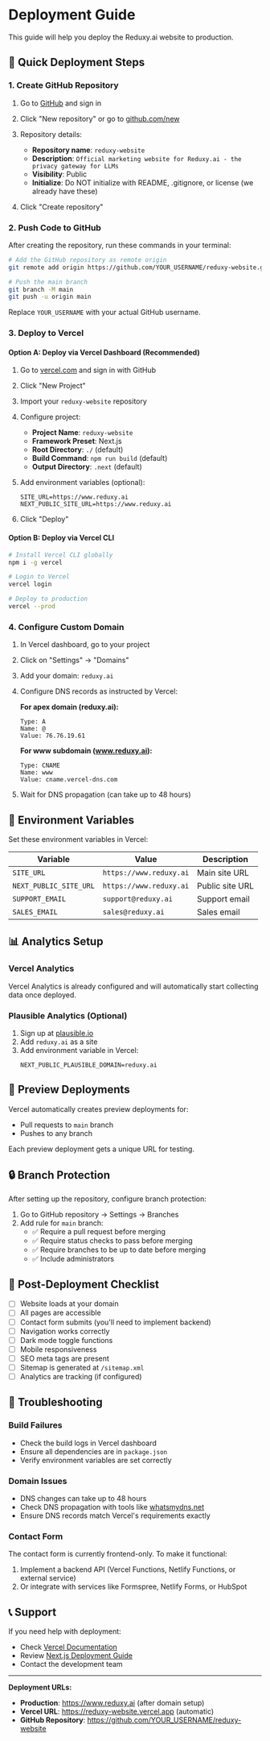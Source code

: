 # Deployment Guide

This guide will help you deploy the Reduxy.ai website to production.

## 🚀 Quick Deployment Steps

### 1. Create GitHub Repository

1. Go to [GitHub](https://github.com) and sign in
2. Click "New repository" or go to [github.com/new](https://github.com/new)
3. Repository details:
   - **Repository name**: `reduxy-website`
   - **Description**: `Official marketing website for Reduxy.ai - the privacy gateway for LLMs`
   - **Visibility**: Public
   - **Initialize**: Do NOT initialize with README, .gitignore, or license (we already have these)

4. Click "Create repository"

### 2. Push Code to GitHub

After creating the repository, run these commands in your terminal:

```bash
# Add the GitHub repository as remote origin
git remote add origin https://github.com/YOUR_USERNAME/reduxy-website.git

# Push the main branch
git branch -M main
git push -u origin main
```

Replace `YOUR_USERNAME` with your actual GitHub username.

### 3. Deploy to Vercel

#### Option A: Deploy via Vercel Dashboard (Recommended)

1. Go to [vercel.com](https://vercel.com) and sign in with GitHub
2. Click "New Project"
3. Import your `reduxy-website` repository
4. Configure project:
   - **Project Name**: `reduxy-website`
   - **Framework Preset**: Next.js
   - **Root Directory**: `./` (default)
   - **Build Command**: `npm run build` (default)
   - **Output Directory**: `.next` (default)

5. Add environment variables (optional):
   ```
   SITE_URL=https://www.reduxy.ai
   NEXT_PUBLIC_SITE_URL=https://www.reduxy.ai
   ```

6. Click "Deploy"

#### Option B: Deploy via Vercel CLI

```bash
# Install Vercel CLI globally
npm i -g vercel

# Login to Vercel
vercel login

# Deploy to production
vercel --prod
```

### 4. Configure Custom Domain

1. In Vercel dashboard, go to your project
2. Click on "Settings" → "Domains"
3. Add your domain: `reduxy.ai`
4. Configure DNS records as instructed by Vercel:

   **For apex domain (reduxy.ai):**
   ```
   Type: A
   Name: @
   Value: 76.76.19.61
   ```

   **For www subdomain (www.reduxy.ai):**
   ```
   Type: CNAME
   Name: www
   Value: cname.vercel-dns.com
   ```

5. Wait for DNS propagation (can take up to 48 hours)

## 🔧 Environment Variables

Set these environment variables in Vercel:

| Variable | Value | Description |
|----------|-------|-------------|
| `SITE_URL` | `https://www.reduxy.ai` | Main site URL |
| `NEXT_PUBLIC_SITE_URL` | `https://www.reduxy.ai` | Public site URL |
| `SUPPORT_EMAIL` | `support@reduxy.ai` | Support email |
| `SALES_EMAIL` | `sales@reduxy.ai` | Sales email |

## 📊 Analytics Setup

### Vercel Analytics
Vercel Analytics is already configured and will automatically start collecting data once deployed.

### Plausible Analytics (Optional)
1. Sign up at [plausible.io](https://plausible.io)
2. Add `reduxy.ai` as a site
3. Add environment variable in Vercel:
   ```
   NEXT_PUBLIC_PLAUSIBLE_DOMAIN=reduxy.ai
   ```

## 🌟 Preview Deployments

Vercel automatically creates preview deployments for:
- Pull requests to `main` branch
- Pushes to any branch

Each preview deployment gets a unique URL for testing.

## 🔒 Branch Protection

After setting up the repository, configure branch protection:

1. Go to GitHub repository → Settings → Branches
2. Add rule for `main` branch:
   - ✅ Require a pull request before merging
   - ✅ Require status checks to pass before merging
   - ✅ Require branches to be up to date before merging
   - ✅ Include administrators

## 📝 Post-Deployment Checklist

- [ ] Website loads at your domain
- [ ] All pages are accessible
- [ ] Contact form submits (you'll need to implement backend)
- [ ] Navigation works correctly
- [ ] Dark mode toggle functions
- [ ] Mobile responsiveness
- [ ] SEO meta tags are present
- [ ] Sitemap is generated at `/sitemap.xml`
- [ ] Analytics are tracking (if configured)

## 🚨 Troubleshooting

### Build Failures
- Check the build logs in Vercel dashboard
- Ensure all dependencies are in `package.json`
- Verify environment variables are set correctly

### Domain Issues
- DNS changes can take up to 48 hours
- Check DNS propagation with tools like [whatsmydns.net](https://www.whatsmydns.net)
- Ensure DNS records match Vercel's requirements exactly

### Contact Form
The contact form is currently frontend-only. To make it functional:
1. Implement a backend API (Vercel Functions, Netlify Functions, or external service)
2. Or integrate with services like Formspree, Netlify Forms, or HubSpot

## 📞 Support

If you need help with deployment:
- Check [Vercel Documentation](https://vercel.com/docs)
- Review [Next.js Deployment Guide](https://nextjs.org/docs/deployment)
- Contact the development team

---

**Deployment URLs:**
- **Production**: https://www.reduxy.ai (after domain setup)
- **Vercel URL**: https://reduxy-website.vercel.app (automatic)
- **GitHub Repository**: https://github.com/YOUR_USERNAME/reduxy-website 